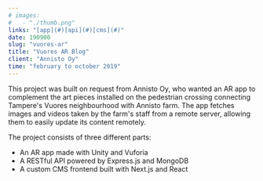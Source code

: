 ```yaml
---
# images:
#   - "./thumb.png"
links: "[app](#)[api](#)[cms](#)"
date: 190900
slug: "vuores-ar"
title: "Vuores AR Blog"
client: "Annisto Oy"
time: "february to october 2019"
---
```

This project was built on request from Annisto Oy, who wanted an AR app to complement the art pieces installed on the pedestrian crossing connecting Tampere's Vuores neighbourhood with Annisto farm. The app fetches images and videos taken by the farm's staff from a remote server, allowing them to easily update its content remotely.

The project consists of three different parts:
- An AR app made with Unity and Vuforia
- A RESTful API powered by Express.js and MongoDB
- A custom CMS frontend built with Next.js and React
